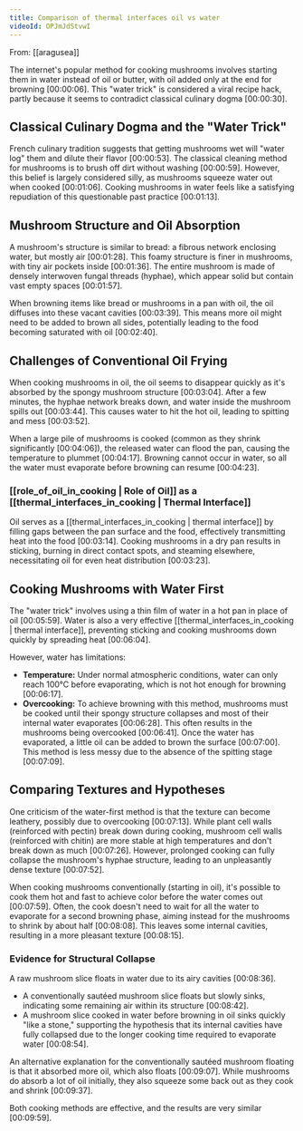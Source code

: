 ```yaml
---
title: Comparison of thermal interfaces oil vs water
videoId: OPJmJdStvwI
---
```


From: [[aragusea]] <br/> 

The internet's popular method for cooking mushrooms involves starting them in water instead of oil or butter, with oil added only at the end for browning <a class="yt-timestamp" data-t="00:00:06">[00:00:06]</a>. This "water trick" is considered a viral recipe hack, partly because it seems to contradict classical culinary dogma <a class="yt-timestamp" data-t="00:00:30">[00:00:30]</a>.

## Classical Culinary Dogma and the "Water Trick"

French culinary tradition suggests that getting mushrooms wet will "water log" them and dilute their flavor <a class="yt-timestamp" data-t="00:00:53">[00:00:53]</a>. The classical cleaning method for mushrooms is to brush off dirt without washing <a class="yt-timestamp" data-t="00:00:59">[00:00:59]</a>. However, this belief is largely considered silly, as mushrooms squeeze water out when cooked <a class="yt-timestamp" data-t="00:01:06">[00:01:06]</a>. Cooking mushrooms in water feels like a satisfying repudiation of this questionable past practice <a class="yt-timestamp" data-t="00:01:13">[00:01:13]</a>.

## Mushroom Structure and Oil Absorption

A mushroom's structure is similar to bread: a fibrous network enclosing water, but mostly air <a class="yt-timestamp" data-t="00:01:28">[00:01:28]</a>. This foamy structure is finer in mushrooms, with tiny air pockets inside <a class="yt-timestamp" data-t="00:01:36">[00:01:36]</a>. The entire mushroom is made of densely interwoven fungal threads (hyphae), which appear solid but contain vast empty spaces <a class="yt-timestamp" data-t="00:01:57">[00:01:57]</a>.

When browning items like bread or mushrooms in a pan with oil, the oil diffuses into these vacant cavities <a class="yt-timestamp" data-t="00:03:39">[00:03:39]</a>. This means more oil might need to be added to brown all sides, potentially leading to the food becoming saturated with oil <a class="yt-timestamp" data-t="00:02:40">[00:02:40]</a>.

## Challenges of Conventional Oil Frying

When cooking mushrooms in oil, the oil seems to disappear quickly as it's absorbed by the spongy mushroom structure <a class="yt-timestamp" data-t="00:03:04">[00:03:04]</a>. After a few minutes, the hyphae network breaks down, and water inside the mushroom spills out <a class="yt-timestamp" data-t="00:03:44">[00:03:44]</a>. This causes water to hit the hot oil, leading to spitting and mess <a class="yt-timestamp" data-t="00:03:52">[00:03:52]</a>.

When a large pile of mushrooms is cooked (common as they shrink significantly <a class="yt-timestamp" data-t="00:04:06">[00:04:06]</a>), the released water can flood the pan, causing the temperature to plummet <a class="yt-timestamp" data-t="00:04:17">[00:04:17]</a>. Browning cannot occur in water, so all the water must evaporate before browning can resume <a class="yt-timestamp" data-t="00:04:23">[00:04:23]</a>.

### [[role_of_oil_in_cooking | Role of Oil]] as a [[thermal_interfaces_in_cooking | Thermal Interface]]

Oil serves as a [[thermal_interfaces_in_cooking | thermal interface]] by filling gaps between the pan surface and the food, effectively transmitting heat into the food <a class="yt-timestamp" data-t="00:03:14">[00:03:14]</a>. Cooking mushrooms in a dry pan results in sticking, burning in direct contact spots, and steaming elsewhere, necessitating oil for even heat distribution <a class="yt-timestamp" data-t="00:03:23">[00:03:23]</a>.

## Cooking Mushrooms with Water First

The "water trick" involves using a thin film of water in a hot pan in place of oil <a class="yt-timestamp" data-t="00:05:59">[00:05:59]</a>. Water is also a very effective [[thermal_interfaces_in_cooking | thermal interface]], preventing sticking and cooking mushrooms down quickly by spreading heat <a class="yt-timestamp" data-t="00:06:04">[00:06:04]</a>.

However, water has limitations:
*   **Temperature:** Under normal atmospheric conditions, water can only reach 100°C before evaporating, which is not hot enough for browning <a class="yt-timestamp" data-t="00:06:17">[00:06:17]</a>.
*   **Overcooking:** To achieve browning with this method, mushrooms must be cooked until their spongy structure collapses and most of their internal water evaporates <a class="yt-timestamp" data-t="00:06:28">[00:06:28]</a>. This often results in the mushrooms being overcooked <a class="yt-timestamp" data-t="00:06:41">[00:06:41]</a>. Once the water has evaporated, a little oil can be added to brown the surface <a class="yt-timestamp" data-t="00:07:00">[00:07:00]</a>. This method is less messy due to the absence of the spitting stage <a class="yt-timestamp" data-t="00:07:09">[00:07:09]</a>.

## Comparing Textures and Hypotheses

One criticism of the water-first method is that the texture can become leathery, possibly due to overcooking <a class="yt-timestamp" data-t="00:07:13">[00:07:13]</a>. While plant cell walls (reinforced with pectin) break down during cooking, mushroom cell walls (reinforced with chitin) are more stable at high temperatures and don't break down as much <a class="yt-timestamp" data-t="00:07:26">[00:07:26]</a>. However, prolonged cooking can fully collapse the mushroom's hyphae structure, leading to an unpleasantly dense texture <a class="yt-timestamp" data-t="00:07:52">[00:07:52]</a>.

When cooking mushrooms conventionally (starting in oil), it's possible to cook them hot and fast to achieve color before the water comes out <a class="yt-timestamp" data-t="00:07:59">[00:07:59]</a>. Often, the cook doesn't need to wait for all the water to evaporate for a second browning phase, aiming instead for the mushrooms to shrink by about half <a class="yt-timestamp" data-t="00:08:08">[00:08:08]</a>. This leaves some internal cavities, resulting in a more pleasant texture <a class="yt-timestamp" data-t="00:08:15">[00:08:15]</a>.

### Evidence for Structural Collapse

A raw mushroom slice floats in water due to its airy cavities <a class="yt-timestamp" data-t="00:08:36">[00:08:36]</a>.
*   A conventionally sautéed mushroom slice floats but slowly sinks, indicating some remaining air within its structure <a class="yt-timestamp" data-t="00:08:42">[00:08:42]</a>.
*   A mushroom slice cooked in water before browning in oil sinks quickly "like a stone," supporting the hypothesis that its internal cavities have fully collapsed due to the longer cooking time required to evaporate water <a class="yt-timestamp" data-t="00:08:54">[00:08:54]</a>.

An alternative explanation for the conventionally sautéed mushroom floating is that it absorbed more oil, which also floats <a class="yt-timestamp" data-t="00:09:07">[00:09:07]</a>. While mushrooms do absorb a lot of oil initially, they also squeeze some back out as they cook and shrink <a class="yt-timestamp" data-t="00:09:37">[00:09:37]</a>.

Both cooking methods are effective, and the results are very similar <a class="yt-timestamp" data-t="00:09:59">[00:09:59]</a>.
